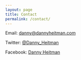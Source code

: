 ```yaml
---
layout: page
title: Contact
permalink: /contact/
---
```


Email: [danny@dannyheitman.com](danny@dannyheitman.com)

Twitter: [@Danny_Heitman](https://twitter.com/Danny_Heitman)

Facebook: [Danny Heitman](https://www.facebook.com/danny.heitman.16)